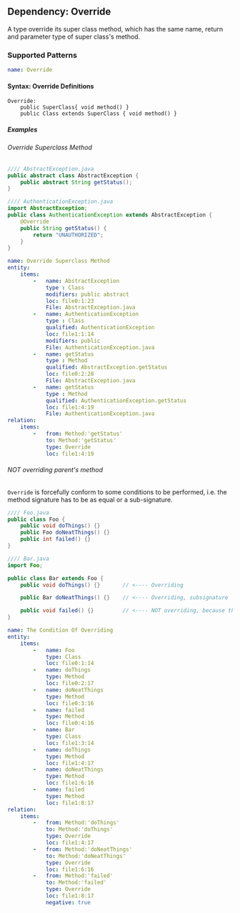 ## Dependency: Override

A type override its super class method, which has the same name, return and parameter type of super class's method.

### Supported Patterns

```yaml
name: Override
```
#### Syntax: Override Definitions

```text
Override:
    public SuperClass{ void method() }
    public Class extends SuperClass { void method() }
```

##### Examples

###### Override Superclass Method

```java
//// AbstractException.java
public abstract class AbstractException {
    public abstract String getStatus();
}
```

```java
//// AuthenticationException.java
import AbstractException;
public class AuthenticationException extends AbstractException {
    @Override
    public String getStatus() {
        return "UNAUTHORIZED";
    }
}
```

```yaml
name: Override Superclass Method
entity:
    items:
        -   name: AbstractException
            type : Class
            modifiers: public abstract
            loc: file0:1:23
            File: AbstractException.java
        -   name: AuthenticationException
            type : Class
            qualified: AuthenticationException
            loc: file1:1:14
            modifiers: public
            File: AuthenticationException.java
        -   name: getStatus
            type : Method
            qualified: AbstractException.getStatus
            loc: file0:2:28
            File: AbstractException.java
        -   name: getStatus
            type : Method
            qualified: AuthenticationException.getStatus
            loc: file1:4:19
            File: AuthenticationException.java 
relation:
    items:
        -   from: Method:'getStatus'
            to: Method:'getStatus'
            type: Override
            loc: file1:4:19
```

###### NOT overriding parent's method

`Override` is forcefully conform to some conditions to be performed, i.e. the method signature has to be as equal or a sub-signature.

```java
//// Foo.java
public class Foo {
    public void doThings() {}
    public Foo doNeatThings() {}
    public int failed() {}
}
```

```java
//// Bar.java
import Foo;

public class Bar extends Foo {
    public void doThings() {}       // <---- Overriding

    public Bar doNeatThings() {}    // <---- Overriding, subsignature

    public void failed() {}         // <---- NOT overriding, because the signarture is not the same
}
```

```yaml
name: The Condition Of Overriding
entity:
    items:
        -   name: Foo
            type: Class
            loc: file0:1:14
        -   name: doThings
            type: Method
            loc: file0:2:17
        -   name: doNeatThings
            type: Method
            loc: file0:3:16
        -   name: failed
            type: Method
            loc: file0:4:16
        -   name: Bar
            type: Class
            loc: file1:3:14
        -   name: doThings
            type: Method
            loc: file1:4:17
        -   name: doNeatThings
            type: Method
            loc: file1:6:16
        -   name: failed
            type: Method
            loc: file1:8:17
relation:
    items:
        -   from: Method:'doThings'
            to: Method:'doThings'
            type: Override
            loc: file1:4:17
        -   from: Method:'doNeatThings'
            to: Method:'doNeatThings'
            type: Override
            loc: file1:6:16
        -   from: Method:'failed'
            to: Method:'failed'
            type: Override
            loc: file1:8:17
            negative: true
```
